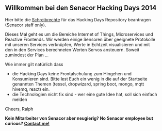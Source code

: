 ## Willkommen bei den Senacor Hacking Days 2014


Hier bitte die [Schreibrechte](mailto:ralph.winzinger@senacor.com?subject=Access%20To%20Hacking%20Days%202014&body=Hi,%20bitte%20%3cgit-username%3e%20%28%3cklartext-name%3e%29%20freischalten.) für das Hacking Days Repository beantragen (Senacor staff only).   
   
Dieses Mal geht es um die Bereiche Internet of Things, Microservices und Reactive Frontends. Wir werden einige Sensoren über geeignete Protokolle mit unseren Services verknüpfen, Werte in Echtzeit visualisieren und mit den in den Services berechneten Werten Servos ansteuern. Soweit zumindest der Plan ...

Wie immer gilt natürlich dass

* die Hacking Days keine Frontalschulung zum Hingehen und Konsumieren sind. Bitte lest Euch ein wenig in die auf der Startseite genannten Themen (tessel, dropwizard, spring boot, mongo, mqtt hivemq, react) ein. 
* die Technologien nicht fix sind - wer eine gute Idee hat, soll sich einfach melden

Cheers,
Ralph

__Kein Mitarbeiter von Senacor aber neugierig? No Senacor employee but curious? [Contact me!](mailto:ralph.winzinger@senacor.com?subject=Hacking%20Days%202014)__
